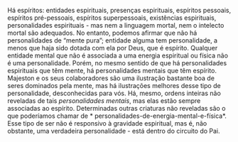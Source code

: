 ﻿Há espíritos: entidades espirituais, presenças espirituais, espíritos pessoais, espíritos pré-pessoais, espíritos superpessoais, existências espirituais, personalidades espirituais - mas nem a linguagem mortal, nem o intelecto mortal são adequados. No entanto, podemos afirmar que não há personalidades de “mente pura”; entidade alguma tem personalidade, a menos que haja sido dotada com ela por Deus, que é espírito. Qualquer entidade mental que não é associada a uma energia espiritual ou física não é uma personalidade. Porém, no mesmo sentido de que há personalidades espirituais que têm mente, há personalidades mentais que têm espírito. Majeston e os seus colaboradores são uma ilustração bastante boa de seres dominados pela mente, mas há ilustrações melhores desse tipo de personalidade, desconhecidas para vós. Há, mesmo, ordens inteiras não reveladas de tais *personalidades mentais*, mas elas estão sempre associadas ao espírito. Determinadas outras criaturas não reveladas são o que poderíamos chamar de * personalidades-de-energia-mental-e-física*. Esse tipo de ser não é responsivo à gravidade espiritual, mas é, não obstante, uma verdadeira personalidade - está dentro do circuito do Pai.